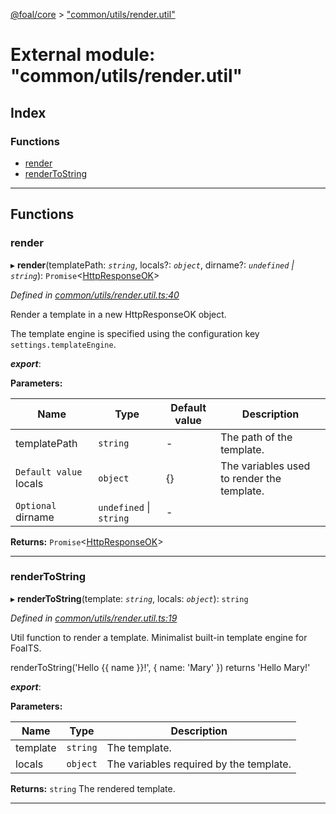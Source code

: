 [@foal/core](../README.md) > ["common/utils/render.util"](../modules/_common_utils_render_util_.md)

# External module: "common/utils/render.util"

## Index

### Functions

* [render](_common_utils_render_util_.md#render)
* [renderToString](_common_utils_render_util_.md#rendertostring)

---

## Functions

<a id="render"></a>

###  render

▸ **render**(templatePath: *`string`*, locals?: *`object`*, dirname?: *`undefined` \| `string`*): `Promise`<[HttpResponseOK](../classes/_core_http_http_responses_.httpresponseok.md)>

*Defined in [common/utils/render.util.ts:40](https://github.com/FoalTS/foal/blob/07f00115/packages/core/src/common/utils/render.util.ts#L40)*

Render a template in a new HttpResponseOK object.

The template engine is specified using the configuration key `settings.templateEngine`.

*__export__*: 

**Parameters:**

| Name | Type | Default value | Description |
| ------ | ------ | ------ | ------ |
| templatePath | `string` | - |  The path of the template. |
| `Default value` locals | `object` |  {} |  The variables used to render the template. |
| `Optional` dirname | `undefined` \| `string` | - |

**Returns:** `Promise`<[HttpResponseOK](../classes/_core_http_http_responses_.httpresponseok.md)>

___
<a id="rendertostring"></a>

###  renderToString

▸ **renderToString**(template: *`string`*, locals: *`object`*): `string`

*Defined in [common/utils/render.util.ts:19](https://github.com/FoalTS/foal/blob/07f00115/packages/core/src/common/utils/render.util.ts#L19)*

Util function to render a template. Minimalist built-in template engine for FoalTS.

renderToString('Hello {{ name }}!', { name: 'Mary' }) returns 'Hello Mary!'

*__export__*: 

**Parameters:**

| Name | Type | Description |
| ------ | ------ | ------ |
| template | `string` |  The template. |
| locals | `object` |  The variables required by the template. |

**Returns:** `string`
The rendered template.

___

